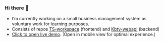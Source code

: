 ### Hi there 👋
- I’m currently working on a small business management system as voluntary work for learning purposes. 
- Consists of repos [TS-workspace](https://github.com/fredrtve/TS-Workspace) (frontend) and [Kbtv-webapi](https://github.com/fredtvet/Kbtv-webapi) (backend)
- [Click to open live demo](https://kbtv.z16.web.core.windows.net/demo). (Open in mobile view for optimal experience.)
